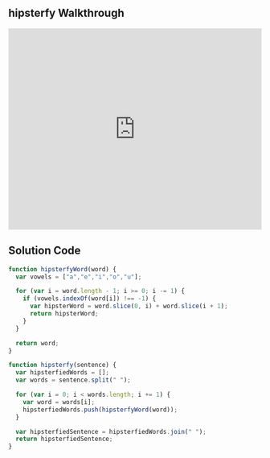 ## hipsterfy Walkthrough

<iframe src="https://player.vimeo.com/video/209638705" width="100%" height="400" frameborder="0" webkitallowfullscreen mozallowfullscreen allowfullscreen></iframe>

## Solution Code

```js
function hipsterfyWord(word) {
  var vowels = ["a","e","i","o","u"];

  for (var i = word.length - 1; i >= 0; i -= 1) {
    if (vowels.indexOf(word[i]) !== -1) {
      var hipsterWord = word.slice(0, i) + word.slice(i + 1);
      return hipsterWord;
    }
  }

  return word;
}

function hipsterfy(sentence) {
  var hipsterfiedWords = [];
  var words = sentence.split(" ");

  for (var i = 0; i < words.length; i += 1) {
    var word = words[i];
    hipsterfiedWords.push(hipsterfyWord(word));
  }

  var hipsterfiedSentence = hipsterfiedWords.join(" ");
  return hipsterfiedSentence;
}
```
